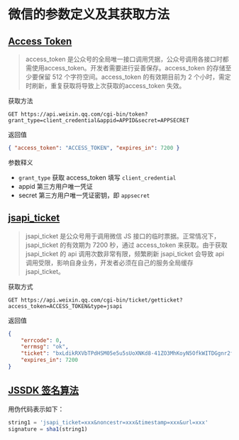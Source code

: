 # 微信的参数定义及其获取方法

## [Access Token](https://developers.weixin.qq.com/doc/offiaccount/Basic_Information/Get_access_token.html)

> access_token 是公众号的全局唯一接口调用凭据，公众号调用各接口时都需使用access_token。开发者需要进行妥善保存。access_token 的存储至少要保留 512 个字符空间。access_token 的有效期目前为 2 个小时，需定时刷新，重复获取将导致上次获取的access_token 失效。

获取方法

```http
GET https://api.weixin.qq.com/cgi-bin/token?grant_type=client_credential&appid=APPID&secret=APPSECRET
```

返回值

```json
{ "access_token": "ACCESS_TOKEN", "expires_in": 7200 }
```

参数释义

- `grant_type` 获取 access_token 填写 `client_credential`
- appid 第三方用户唯一凭证
- secret 第三方用户唯一凭证密钥，即 `appsecret`

## [jsapi_ticket](https://developers.weixin.qq.com/doc/offiaccount/OA_Web_Apps/JS-SDK.html#62)

> jsapi_ticket 是公众号用于调用微信 JS 接口的临时票据。正常情况下，jsapi_ticket 的有效期为 7200 秒，通过 access_token 来获取。由于获取 jsapi_ticket 的 api 调用次数非常有限，频繁刷新 jsapi_ticket 会导致 api 调用受限，影响自身业务，开发者必须在自己的服务全局缓存 jsapi_ticket。

获取方式

```http
GET https://api.weixin.qq.com/cgi-bin/ticket/getticket?access_token=ACCESS_TOKEN&type=jsapi
```

返回值

```json
{
    "errcode": 0,
    "errmsg": "ok",
    "ticket": "bxLdikRXVbTPdHSM05e5u5sUoXNKd8-41ZO3MhKoyN5OfkWITDGgnr2fwJ0m9E8NYzWKVZvdVtaUgWvsdshFKA",
    "expires_in": 7200
}
```

## [JSSDK 签名算法](https://developers.weixin.qq.com/doc/offiaccount/OA_Web_Apps/JS-SDK.html#62)

用伪代码表示如下：

```js
string1 = 'jsapi_ticket=xxx&noncestr=xxx&timestamp=xxx&url=xxx'
signature = sha1(string1)
```